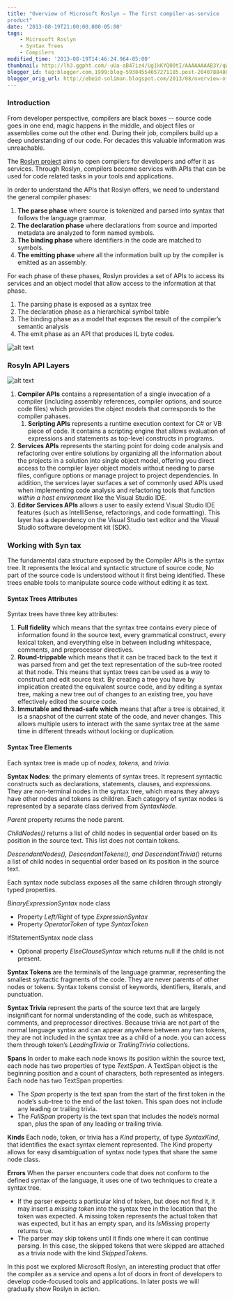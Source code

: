 ```yaml
--- 
title: "Overview of Microsoft Roslyn – The first compiler-as-service
product" 
date: '2013-08-19T21:00:00.000-05:00' 
tags: 
    - Microsoft Roslyn
    - Syntax Trees 
    - Compilers 
modified_time: '2013-08-19T14:46:24.964-05:00' 
thumbnail: http://lh3.ggpht.com/-uUa-aB47iz4/Ug1kKYQ00tI/AAAAAAAAB3Y/qWWEFRnS104/s72-c/image\_thumb.png?imgmax=800
blogger_id: tag:blogger.com,1999:blog-59384554657271185.post-2040788486976081351
blogger_orig_url: http://ebeid-soliman.blogspot.com/2013/08/overview-of-microsoft-roslyn-first.html
---
```


### Introduction

From developer perspective, compilers are black boxes -- source code
goes in one end, magic happens in the middle, and object files or
assemblies come out the other end. During their job, compilers build up
a deep understanding of our code. For decades this valuable information
was unreachable.

The [Roslyn
project](http://msdn.microsoft.com/en-us/vstudio/roslyn.aspx "Microsoft® “Roslyn” CTP")
aims to open compilers for developers and offer it as services. Through
Roslyn, compilers become services with APIs that can be used for code
related tasks in your tools and applications.

In order to understand the APIs that Roslyn offers, we need to
understand the general compiler phases:

1.  **The parse phase** where source is tokenized and parsed into syntax
    that follows the language grammar.
2.  **The declaration phase** where declarations from source and
    imported metadata are analyzed to form named symbols.
3.  **The binding phase** where identifiers in the code are matched to
    symbols.
4.  **The emitting phase** where all the information built up by the
    compiler is emitted as an assembly.

For each phase of these phases, Roslyn provides a set of APIs to access
its services and an object model that allow access to the information at
that phase.

1.  The parsing phase is exposed as a syntax tree
2.  The declaration phase as a hierarchical symbol table
3.  The binding phase as a model that exposes the result of the
    compiler’s semantic analysis
4.  The emit phase as an API that produces IL byte codes.

![alt text](/img/0010.png "Logo Title Text 1")

### Rosyln API Layers

![alt text](/img/0011.png "Logo Title Text 1")


1.  **Compiler APIs** contains a representation of a single invocation
    of a compiler (including assembly references, compiler options, and
    source code files) which provides the object models that corresponds
    to the compiler pahases.
    1.  **Scripting APIs** represents a runtime execution context for
        C\# or VB piece of code. It contains a scripting engine that
        allows evaluation of expressions and statements as top-level
        constructs in programs.
2.  **Services APIs** represents the starting point for doing code
    analysis and refactoring over entire solutions by organizing all the
    information about the projects in a solution into single object
    model, offering you direct access to the compiler layer object
    models without needing to parse files, configure options or manage
    project to project dependencies. In addition, the services layer
    surfaces a set of commonly used APIs used when implementing code
    analysis and refactoring tools that function *within a host
    environment* like the Visual Studio IDE.
3.  **Editor Services APIs** allows a user to easily extend Visual
    Studio IDE features (such as IntelliSense, refactorings, and code
    formatting). This layer has a dependency on the Visual Studio text
    editor and the Visual Studio software development kit (SDK).

### Working with Syn tax

The fundamental data structure exposed by the Compiler APIs is the
syntax tree. It represents the lexical and syntactic structure of source
code, No part of the source code is understood without it first being
identified. These trees enable tools to manipulate source code without
editing it as text.

#### Syntax Trees Attributes

Syntax trees have three key attributes:

1.  **Full fidelity** which means that the syntax tree contains every
    piece of information found in the source text, every grammatical
    construct, every lexical token, and everything else in between
    including whitespace, comments, and preprocessor directives.
2.  **Round-trippable** which means that it can be traced back to the
    text it was parsed from and get the text representation of the
    sub-tree rooted at that node. This means that syntax trees can be
    used as a way to construct and edit source text. By creating a tree
    you have by implication created the equivalent source code, and by
    editing a syntax tree, making a new tree out of changes to an
    existing tree, you have effectively edited the source code.
3.  **Immutable and thread-safe which** means that after a tree is
    obtained, it is a snapshot of the current state of the code, and
    never changes. This allows multiple users to interact with the same
    syntax tree at the same time in different threads without locking or
    duplication.

#### Syntax Tree Elements

Each syntax tree is made up of *nodes, tokens,* and *trivia.*

**Syntax Nodes**: the primary elements of syntax trees. It represent
syntactic constructs such as declarations, statements, clauses, and
expressions. They are non-terminal nodes in the syntax tree, which means
they always have other nodes and tokens as children. Each category of
syntax nodes is represented by a separate class derived from
*SyntaxNode*.

*Parent* property returns the node parent.

*ChildNodes()* returns a list of child nodes in sequential order based
on its position in the source text. This list does not contain tokens.

*DescendantNodes(), DescendantTokens(), and DescendantTrivia()* returns
a list of child nodes in sequential order based on its position in the
source text.

Each syntax node subclass exposes all the same children through strongly
typed properties.

*BinaryExpressionSyntax* node class

-   Property *Left/Right* of type *ExpressionSyntax*
-   Property *OperatorToken* of type *SyntaxToken*

IfStatementSyntax node class

-   Optional property *ElseClauseSyntax* which returns null if the child
    is not present.

**Syntax Tokens** are the terminals of the language grammar,
representing the smallest syntactic fragments of the code. They are
never parents of other nodes or tokens. Syntax tokens consist of
keywords, identifiers, literals, and punctuation.

**Syntax Trivia** represent the parts of the source text that are
largely insignificant for normal understanding of the code, such as
whitespace, comments, and preprocessor directives. Because trivia are
not part of the normal language syntax and can appear anywhere between
any two tokens, they are not included in the syntax tree as a child of a
node. you can access them through token’s *LeadingTrivia* or
*TrailingTrivia* collections.

**Spans** In order to make each node knows its position within the
source text, each node has two properties of type *TextSpan*. A TextSpan
object is the beginning position and a count of characters, both
represented as integers. Each node has two TextSpan properties:

-   The *Span* property is the text span from the start of the first
    token in the node’s sub-tree to the end of the last token. This span
    does not include any leading or trailing trivia.
-   The *FullSpan* property is the text span that includes the node’s
    normal span, plus the span of any leading or trailing trivia.

**Kinds** Each node, token, or trivia has a *Kind* property, of type
*SyntaxKind*, that identifies the exact syntax element represented. The
Kind property allows for easy disambiguation of syntax node types that
share the same node class.

**Errors** When the parser encounters code that does not conform to the
defined syntax of the language, it uses one of two techniques to create
a syntax tree.

-   If the parser expects a particular kind of token, but does not find
    it, it may insert a *missing token* into the syntax tree in the
    location that the token was expected. A missing token represents the
    actual token that was expected, but it has an empty span, and its
    *IsMissing* property returns true.
-   The parser may skip tokens until it finds one where it can continue
    parsing. In this case, the skipped tokens that were skipped are
    attached as a trivia node with the kind *SkippedTokens*.

In this post we explored Microsoft Roslyn, an interesting product that
offer the compiler as a service and opens a lot of doors in front of
developers to develop code-focused tools and applications. In later
posts we will gradually show Roslyn in action.
